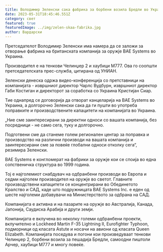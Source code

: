 ```yaml
---
title: Володимир Зеленски сака фабрика за борбени возила Бредли во Украина
date: 2023-05-31T18:45:46.551Z
category: свет
featured: true
featuredImage: ../img/zelen-skaa-fabrika.jpg
author: Вардарски
---
```

Претседателот Володимир Зеленски има намера да се заложи за отворање фабрика на британската компанија за оружје BAE Systems во Украина.

Производител е на тенкови Челинџер 2 и хаубици М777. Ова го соопшти претседателската прес-служба, цитирана од УНИАН.

Зеленски денеска одржа видео-конференција со претставници на компанијата - извршниот директор Чарлс Вудбурн, извршниот директор Габи Костиган и директорот за соработка со Украина Кристијан Сиар.

Тие однапред се договорија да отворат канцеларија на BAE Systems во Украина, а долгорочно Зеленски сака да ги пушти во употреба поправките и производствените капацитети на компанијата во Украина.

„Ние сме заинтересирани за директни односи со вашата компанија, без посредници - не само сега, туку и долгорочно.

Подготвени сме да станеме голем регионален центар за поправка и производство на различни производи на вашата компанија и заинтересирани сме за повеќе глобални односи отколку сега“, резимира Зеленски.

BAE Systems е конгломерат на фабрики за оружје кои се споија во една сопственичка структура во 1999 година.

Тој е најголемиот снабдувач на одбранбени производи во Европа и седми најголем производител на оружје во светот. Главните производствени капацитети се концентрирани во Обединетото Кралство и САД, каде што подружницата BAE Systems Inc. е еден од шесте најголеми добавувачи на Министерството за одбрана на САД.

Компанијата е активна и на пазарите на оружје во Австралија, Канада, Јапонија, Саудиска Арабија и други земји.

Компанијата е вклучена во неколку големи одбранбени проекти, вклучително и Lockheed Martin F-35 Lightning II, Eurofighter Typhoon, подморници од класата Astute и носачи на авиони од класата Queen Elizabeth. Компанијата поседува и погони кои произведуваат тенкови Челинџер 2, борбени возила за пешадија Бредли, самоодни пиштоли Арчер, хаубици М777 и многу повеќе.